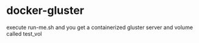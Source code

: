 # docker-gluster

execute run-me.sh and you get a containerized gluster server and volume called test_vol
